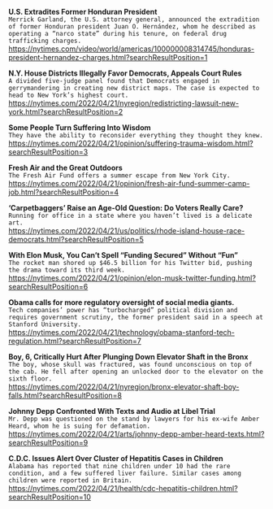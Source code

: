 **U.S. Extradites Former Honduran President**\
`Merrick Garland, the U.S. attorney general, announced the extradition of former Honduran president Juan O. Hernández, whom he described as operating a “narco state” during his tenure, on federal drug trafficking charges.`\
https://nytimes.com/video/world/americas/100000008314745/honduras-president-hernandez-charges.html?searchResultPosition=1

**N.Y. House Districts Illegally Favor Democrats, Appeals Court Rules**\
`A divided five-judge panel found that Democrats engaged in gerrymandering in creating new district maps. The case is expected to head to New York’s highest court.`\
https://nytimes.com/2022/04/21/nyregion/redistricting-lawsuit-new-york.html?searchResultPosition=2

**Some People Turn Suffering Into Wisdom**\
`They have the ability to reconsider everything they thought they knew.`\
https://nytimes.com/2022/04/21/opinion/suffering-trauma-wisdom.html?searchResultPosition=3

**Fresh Air and the Great Outdoors**\
`The Fresh Air Fund offers a summer escape from New York City.`\
https://nytimes.com/2022/04/21/opinion/fresh-air-fund-summer-camp-job.html?searchResultPosition=4

**‘Carpetbaggers’ Raise an Age-Old Question: Do Voters Really Care?**\
`Running for office in a state where you haven’t lived is a delicate art.`\
https://nytimes.com/2022/04/21/us/politics/rhode-island-house-race-democrats.html?searchResultPosition=5

**With Elon Musk, You Can’t Spell “Funding Secured” Without “Fun”**\
`The rocket man shored up $46.5 billion for his Twitter bid, pushing the drama toward its third week.`\
https://nytimes.com/2022/04/21/opinion/elon-musk-twitter-funding.html?searchResultPosition=6

**Obama calls for more regulatory oversight of social media giants.**\
`Tech companies’ power has “turbocharged” political division and requires government scrutiny, the former president said in a speech at Stanford University.`\
https://nytimes.com/2022/04/21/technology/obama-stanford-tech-regulation.html?searchResultPosition=7

**Boy, 6, Critically Hurt After Plunging Down Elevator Shaft in the Bronx**\
`The boy, whose skull was fractured, was found unconscious on top of the cab. He fell after opening an unlocked door to the elevator on the sixth floor.`\
https://nytimes.com/2022/04/21/nyregion/bronx-elevator-shaft-boy-falls.html?searchResultPosition=8

**Johnny Depp Confronted With Texts and Audio at Libel Trial**\
`Mr. Depp was questioned on the stand by lawyers for his ex-wife Amber Heard, whom he is suing for defamation.`\
https://nytimes.com/2022/04/21/arts/johnny-depp-amber-heard-texts.html?searchResultPosition=9

**C.D.C. Issues Alert Over Cluster of Hepatitis Cases in Children**\
`Alabama has reported that nine children under 10 had the rare condition, and a few suffered liver failure. Similar cases among children were reported in Britain.`\
https://nytimes.com/2022/04/21/health/cdc-hepatitis-children.html?searchResultPosition=10

